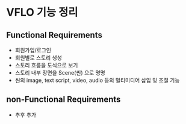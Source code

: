 # VFLO 기능 정리

## Functional Requirements

- 회원가입/로그인
- 회원별로 스토리 생성
- 스토리 흐름을 도식으로 보기
- 스토리 내부 장면을 Scene(씬) 으로 명명
- 씬의 image, text script, video, audio 등의 멀티미디어 삽입 및 조절 기능

## non-Functional Requirements

- 추후 추가